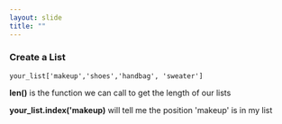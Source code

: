 ```yaml
---
layout: slide
title: ""
---
```

### Create a List

`your_list['makeup','shoes','handbag', 'sweater']`

**len()** is the function we can call to get the length of our lists  

**your_list.index('makeup)** will tell me the position 'makeup' is in my list 
